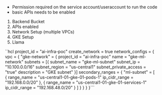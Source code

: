 - Permission required on the service account/useraccount to run the code
- basic APIs needs to be enabled


1. Backend Bucket
2. APIs enabled
3. Network Setup (multiple VPCs)
4. GKE Setup
5. Llama


``hcl
project_id = "ai-infra-poc"
create_network = true
network_configs = {
  vpc = {
    "gke-network" = {
      project_id     = "ai-infra-poc"
      name           = "gke-ml-network"
      subnets = [{
        subnet_name           = "gke-ml-subnet"
        subnet_ip             = "10.100.0.0/16"
        subnet_region         = "us-central1"
        subnet_private_access = "true"
        description           = "GKE subnet"
      }]
      secondary_ranges = {
        "ml-subnet" = [
          {
            range_name    = "us-central1-01-gke-01-pods-1"
            ip_cidr_range = "192.168.0.0/20"
          },
          {
            range_name    = "us-central1-01-gke-01-services-1"
            ip_cidr_range = "192.168.48.0/20"
          }
        ]
      }
    }
  }
}```